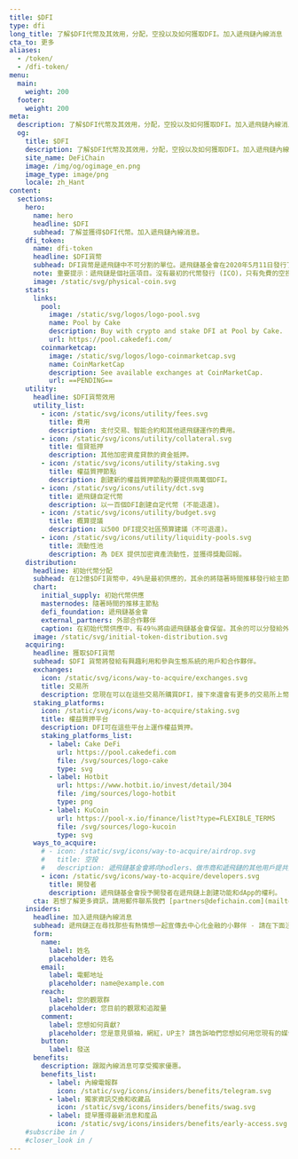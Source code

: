 ```yaml
---
title: $DFI
type: dfi
long_title: 了解$DFI代幣及其效用，分配，空投以及如何獲取DFI。加入遞飛鏈內線消息
cta_to: 更多
aliases:
  - /token/
  - /dfi-token/
menu:
  main:
    weight: 200
  footer:
    weight: 200
meta:
  description: 了解$DFI代幣及其效用，分配，空投以及如何獲取DFI。加入遞飛鏈內線消息。
  og:
    title: $DFI
    description: 了解$DFI代幣及其效用，分配，空投以及如何獲取DFI。加入遞飛鏈內線消息。
    site_name: DeFiChain
    image: /img/og/ogimage_en.png
    image_type: image/png
    locale: zh_Hant
content:
  sections:
    hero:
      name: hero
      headline: $DFI
      subhead: 了解並獲得$DFI代幣。加入遞飛鏈內線消息。
    dfi_token:
      name: dfi-token
      headline: $DFI貨幣
      subhead: DFI貨幣是遞飛鏈中不可分割的單位。遞飛鏈基金會在2020年5月11日發行了大約6億個DFI。現時的流通供應（權益質押和流動性挖礦）可在[遞飛鏈浏覽器查詢](http://explorer.defichain.io/)。
      note: 重要提示：遞飛鏈是個社區項目。沒有最初的代幣發行 (ICO)，只有免費的空投。
      image: /static/svg/physical-coin.svg
    stats:
      links:
        pool:
          image: /static/svg/logos/logo-pool.svg
          name: Pool by Cake
          description: Buy with crypto and stake DFI at Pool by Cake.
          url: https://pool.cakedefi.com/
        coinmarketcap:
          image: /static/svg/logos/logo-coinmarketcap.svg
          name: CoinMarketCap
          description: See available exchanges at CoinMarketCap.
          url: ==PENDING==
    utility:
      headline: $DFI貨幣效用
      utility_list:
        - icon: /static/svg/icons/utility/fees.svg
          title: 費用
          description: 支付交易、智能合約和其他遞飛鏈運作的費用。
        - icon: /static/svg/icons/utility/collateral.svg
          title: 借貸抵押
          description: 其他加密資産貸款的資金抵押。
        - icon: /static/svg/icons/utility/staking.svg
          title: 權益質押節點
          description: 創建新的權益質押節點的要提供兩萬個DFI。
        - icon: /static/svg/icons/utility/dct.svg
          title: 遞飛鏈自定代幣
          description: 以一百個DFI創建自定代幣 (不能退還)。
        - icon: /static/svg/icons/utility/budget.svg
          title: 概算提議
          description: 以500 DFI提交社區預算建議（不可退還)。
        - icon: /static/svg/icons/utility/liquidity-pools.svg
          title: 流動性池
          description: 為 DEX 提供加密資產流動性，並獲得獎勵回報。
    distribution:
      headline: 初始代幣分配
      subhead: 在12億$DFI貨幣中，49%是最初供應的，其余的將隨著時間推移發行給主節點持有者。
      chart:
        initial_supply: 初始代幣供應
        masternodes: 隨著時間的推移主節點
        defi_foundation: 遞飛鏈基金會
        external_partners: 外部合作夥伴
        caption: 在初始代幣供應中，有49％將由遞飛鏈基金會保留。其余的可以分發給外部合作夥伴，以資助最初的開發。
      image: /static/svg/initial-token-distribution.svg
    acquiring:
      headline: 獲取$DFI貨幣
      subhead: $DFI 貨幣將發給有興趣利用和參與生態系統的用戶和合作夥伴。
      exchanges:
        icon: /static/svg/icons/way-to-acquire/exchanges.svg
        title: 交易所
        description: 您現在可以在這些交易所購買DFI，接下來還會有更多的交易所上幣。
      staking_platforms:
        icon: /static/svg/icons/way-to-acquire/staking.svg
        title: 權益質押平台
        description: DFI可在這些平台上運作權益質押。
        staking_platforms_list:
          - label: Cake DeFi
            url: https://pool.cakedefi.com
            file: /svg/sources/logo-cake
            type: svg
          - label: Hotbit
            url: https://www.hotbit.io/invest/detail/304
            file: /img/sources/logo-hotbit
            type: png
          - label: KuCoin
            url: https://pool-x.io/finance/list?type=FLEXIBLE_TERMS
            file: /svg/sources/logo-kucoin
            type: svg
      ways_to_acquire:
        # - icon: /static/svg/icons/way-to-acquire/airdrop.svg
        #   title: 空投
        #   description: 遞飛鏈基金會將向hodlers、做市商和遞飛鏈的其他用戶提共空投DFI。
        - icon: /static/svg/icons/way-to-acquire/developers.svg
          title: 開發者
          description: 遞飛鏈基金會授予開發者在遞飛鏈上創建功能和dApp的權利。
      cta: 若想了解更多資訊，請用郵件聯系我們 [partners@defichain.com](mailto:partners@defichain.com).
    insiders:
      headline: 加入遞飛鏈內線消息
      subhead: 遞飛鏈正在尋找那些有熱情想一起宣傳去中心化金融的小夥伴 - 請在下面注冊。
      form:
        name:
          label: 姓名
          placeholder: 姓名
        email:
          label: 電郵地址
          placeholder: name@example.com
        reach:
          label: 您的觀眾群
          placeholder: 您目前的觀眾和追蹤量
        comment:
          label: 您想如何貢獻?
          placeholder: 您是意見領袖，網紅，UP主? 請告訴咱們您想如何用您現有的媒體平台推廣遞飛鏈?
        button:
          label: 發送
      benefits:
        description: 跟蹤內線消息可享受獨家優惠。
        benefits_list:
          - label: 內線電報群
            icon: /static/svg/icons/insiders/benefits/telegram.svg
          - label: 獨家資訊交換和收藏品
            icon: /static/svg/icons/insiders/benefits/swag.svg
          - label: 提早獲得最新消息和産品
            icon: /static/svg/icons/insiders/benefits/early-access.svg
    #subscribe in /
    #closer_look in /
---
```


